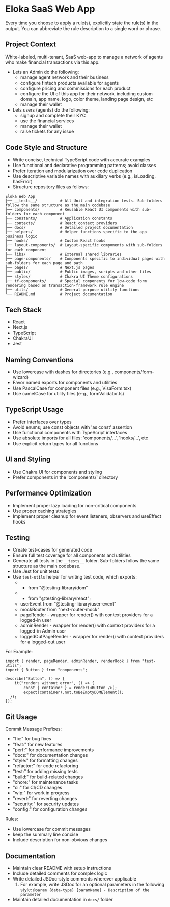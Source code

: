 # Eloka SaaS Web App

Every time you choose to apply a rule(s), explicitly state the rule(s) in the output. You can abbreviate the rule description to a single word or phrase.

## Project Context
White-labeled, multi-tenant, SaaS web-app to manage a network of agents who make financial transactions via this app.
- Lets an Admin do the following:
	- manage agent network and their business
	- configure fintech products available for agents
	- configure pricing and commissions for each product
	- configure the UI of this app for their network, including custom domain, app name, logo, color theme, landing page design, etc
	- manage their wallet
- Lets users (agents) do the following:
	- signup and complete their KYC
	- use the financial services
	- manage their wallet
	- raise tickets for any issue

## Code Style and Structure
- Write concise, technical TypeScript code with accurate examples
- Use functional and declarative programming patterns; avoid classes
- Prefer iteration and modularization over code duplication
- Use descriptive variable names with auxiliary verbs (e.g., isLoading, hasError)
- Structure repository files as follows:
```
Eloka Web App
├── __tests__/			# All Unit and integration tests. Sub-folders follow the same structure as the main codebase
├── components/			# Reusable React UI components with sub-folders for each component
├── constants/			# Application constants
├── contexts/			# React context providers
├── docs/				# Detailed project documentation
├── helpers/			# Helper functions specific to the app business logic
├── hooks/				# Custom React hooks
├── layout-components/	# Layout-specific components with sub-folders for each component
├── libs/				# External shared libraries
├── page-components/	# Components specific to individual pages with sub-folders for each page and path
├── pages/				# Next.js pages
├── public/				# Public images, scripts and other files
├── styles/				# Chakra UI Theme configurations
├── tf-components/		# Special components for low-code form rendering based on transaction-framework rule engine
├── utils/				# General-purpose utility functions
└── README.md			# Project documentation
```

## Tech Stack
- React
- Next.js
- TypeScript
- ChakraUI
- Jest

## Naming Conventions
- Use lowercase with dashes for directories (e.g., components/form-wizard)
- Favor named exports for components and utilities
- Use PascalCase for component files (e.g., VisaForm.tsx)
- Use camelCase for utility files (e-g., formValidator.ts)

## TypeScript Usage
- Prefer interfaces over types
- Avoid enums; use const objects with 'as const' assertion
- Use functional components with TypeScript interfaces
- Use absolute imports for all files: 'components/...', 'hooks/...', etc
- Use explicit return types for all functions

## UI and Styling
- Use Chakra UI for components and styling
- Prefer components in the 'components/' directory

## Performance Optimization
- Implement proper lazy loading for non-critical components
- Use proper caching strategies
- Implement proper cleanup for event listeners, observers and useEffect hooks

## Testing
- Create test-cases for generated code
- Ensure full test coverage for all components and utilities
- Generate all tests in the `__tests__` folder. Sub-folders follow the same structure as the main codebase.
- Use Jest for unit tests
- Use `test-utils` helper for writing test code, which exports:
	- * from "@testing-library/dom"
	- * from "@testing-library/react";
	- userEvent from "@testing-library/user-event"
	- mockRouter from "next-router-mock"
	- pageRender - wrapper for render() with context providers for a logged-in user
	- adminRender - wrapper for render() with context providers for a logged-in Admin user
	- loggedOutPageRender - wrapper for render() with context providers for a logged-out user

For Example:
```
import { render, pageRender, adminRender, renderHook } from "test-utils";
import { Button } from "components";

describe("Button", () => {
	it("renders without error", () => {
		const { container } = render(<Button />);
		expect(container).not.toBeEmptyDOMElement();
  });
});
```

## Git Usage
Commit Message Prefixes:
- "fix:" for bug fixes
- "feat:" for new features
- "perf:" for performance improvements
- "docs:" for documentation changes
- "style:" for formatting changes
- "refactor:" for code refactoring
- "test:" for adding missing tests
- "build:" for build-related changes
- "chore:" for maintenance tasks
- "ci:" for CI/CD changes
- "wip:" for work in progress
- "revert:" for reverting changes
- "security:" for security updates
- "config:" for configuration changes

Rules:
- Use lowercase for commit messages
- keep the summary line concise
- Include description for non-obvious changes

## Documentation
- Maintain clear README with setup instructions
- Include detailed comments for complex logic
- Write detailed JSDoc-style comments wherever applicable
	1. For example, write JSDoc for an optional parameters in the following style: `@param {data-type} [paramName] - Description of the parameter`
- Maintain detailed documentation in `docs/` folder
